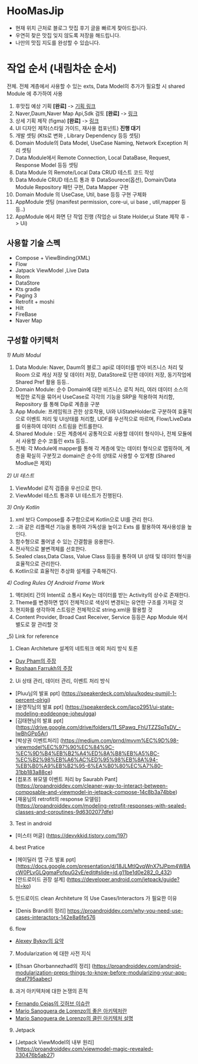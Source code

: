 # HooMasJip
- 현재 위치 근처로 블로그 맛집 후기 글을 빠르게 찾아드립니다. 
- 우연히 찾은 맛집 잊지 않도록 저장을 해드립니다.
- 나만의 맛집 지도를 완성할 수 있습니다. 

# 작업 순서 (내림차순 순서)
전체. 전체 계층에서 사용할 수 있는 exts, Data Model의 추가가 필요할 시 shared Module 에 추가하여 사용
1. 후맛집 예상 기획 **[완료]** -> [기획 링크](https://www.figma.com/file/pMXqc6klaWrkOC0aiQ7U4a/%ED%9B%84%EB%A7%9B%EC%A7%91-%EA%B0%84%EB%8B%A8-%EA%B8%B0%ED%9A%8D?node-id=0%3A1)
2. Naver,Daum,Naver Map Api,Sdk 검토 **[완료]** -> [링크](https://www.figma.com/file/xudzmtv5eMUcZTPQtcQs3q/%ED%9B%84%EB%A7%9B%EC%A7%91-API%2CSDK-%EC%A0%95%EB%B3%B4?node-id=0%3A1)
3. 상세 기획 제작 (figma) **[완료]** -> [링크](https://www.figma.com/file/GoFFBFs60dLzAvVv5cL5zO/Untitled?node-id=0%3A1)
4. UI 디자인 제작(스타일 가이드, 재사용 컴포넌트) **진행 대기**
5. 개발 셋팅 (Kts로 변화 , Library Dependency 등등 셋팅)
6. Domain Module의 Data Model, UseCase Naming, Network Exception 처리 셋팅
7. Data Module에서 Remote Connection, Local DataBase, Request, Response Model 등등 셋팅 
8. Data Module 의 Remote/Local Data CRUD 테스트 코드 작성 
9. Data Module CRUD 테스트 통과 후 DataSourece(옵션), Domain/Data Module Repository 패턴 구현, Data Mapper 구현
10. Domain Module 의 UseCase, Util, base 등등 구현 구체화
11. AppModule 셋팅 (manifest permission, core-ui, ui base , util,mapper 등등..)
12. AppModule 에서 화면 단 작업 진행 (작업순 ui State Holder,ui State 제작 후 -> Ui)

## 사용할 기술 스펙
- Compose + ViewBinding(XML)
- Flow
- Jatpack ViewModel ,Live Data 
- Room
- DataStore
- Kts gradle
- Paging 3 
- Retrofit + moshi 
- Hilt 
- FireBase 
- Naver Map

## 구성할 아키텍처
_1) Multi Modul_   
1. Data Module: Naver, Daum의 블로그 api로 데이터를 받아 비즈니스 처리 및 Room 으로 캐싱 저장 및 데이터 저장, DataStore로 단편 데이터 저장, 동기작업에 Shared Pref 활용 등등..
2. Domain Module: 순수 Domain에 대한 비즈니스 로직 처리, 여러 데이터 소스의 복잡한 로직을 묶어서 UseCase로 각각의 기능을 SRP을 적용하여 처리함, Repository 를 통해 Dip로 계층을 구분
3. App Module: 프레임워크 관한 상호작용, Ui와 UiStateHolder로 구분하여 효율적으로 이벤트 처리 및 UI상태를 처리함, UDF를 우선적으로 따르며, Flow/LiveData를 이용하여 데이터 스트림을 컨트롤한다.
4. Shared Module : 모든 계층에서 공통적으로 사용할 데이터 형식이나, 전체 모듈에서 사용할 순수 코틀린 exts 등등..
5. 전체: 각 Module에 mapper를 통해 각 계층에 맞는 데이터 형식으로 맵핑하여, 계층을 확실히 구분짓고 domain은 순수의 상태로 사용할 수 있게함 (Shared Modlue은 제외) 

_2) UI 테스트_
1. ViewModel 로직 검증을 우선으로 한다. 
2. ViewModel 테스트 통과후 UI 테스트가 진행된다.

_3) Only Kotlin_
1. xml 보다 Compose를 추구함으로써 Kotlin으로 UI를 관리 한다. 
2. ::과 같은 리플렉션 기능을 통하여 가독성을 높이고 Exts 를 활용하여 재사용성을 높인다.
3. 함수형으로 풀어낼 수 있는 간결함을 응용한다.
4. 전사적으로 불변객체를 선호한다.
5. Sealed class,Data Class, Value Class 등등을 통하여 UI 상태 및 데이터 형식을 효율적으로 관리한다.
6. Kotlin으로 효율적인 추상화 설계를 구축해간다.

_4) Coding Rules Of Android Frame Work_
1. 액티비티 간의 Intent로 소통시 Key는 데이터를 받는 Activity의 상수로 존재한다. 
2. Theme를 변경하면 앱이 전체적으로 색상이 변경되는 유연한 구조를 가져갈 것 
3. 현지화를 생각하여 스트링은 전체적으로 string.xml을 활용할 것 
4. Content Provider, Broad Cast Receiver, Service 등등은 App Module 에서 별도로 잘 관리할 것 

_5) Link for reference

1. Clean Architeture 설계의 네트워크 예외 처리 방식 토론 
- [Duy Pham의 주장](https://proandroiddev.com/android-error-handling-in-clean-architecture-844a7fc0dc03)
- [Roshaan Farrukh의 주장](https://levelup.gitconnected.com/error-handling-in-clean-architecture-9ff159a25d4a)

2. Ui 상태 관리, 데이터 관리, 이벤트 처리 방식  
 - [Pluu님의 발표 ppt] (https://speakerdeck.com/pluu/kodeu-pumjil-1-percent-olrigi)
 - [윤영직님의 발표 ppt] (https://speakerdeck.com/laco2951/ui-state-modeling-eoddeonge-joheulgga)
 - [김태현님의 발표 ppt] (https://drive.google.com/drive/folders/11_SPawq_FhUTZZSpTsDV_-lwBhGPp5Ar)
 - [박상권 이벤트처리] (https://medium.com/prnd/mvvm%EC%9D%98-viewmodel%EC%97%90%EC%84%9C-%EC%9D%B4%EB%B2%A4%ED%8A%B8%EB%A5%BC-%EC%B2%98%EB%A6%AC%ED%95%98%EB%8A%94-%EB%B0%A9%EB%B2%95-6%EA%B0%80%EC%A7%80-31bb183a88ce)
 - [컴포즈 뷰모델 이벤트 처리 by Saurabh Pant] (https://proandroiddev.com/cleaner-way-to-interact-between-composable-and-viewmodel-in-jetpack-compose-14c8b3a74bbe)
 - [재웅님의 retrofit의 response 모델링] (https://proandroiddev.com/modeling-retrofit-responses-with-sealed-classes-and-coroutines-9d6302077dfe)

3. Test in android
- [미스터 머글] (https://devvkkid.tistory.com/197)

4. best Pratice
- [헤이딜러 앱 구조 발표 ppt] (https://docs.google.com/presentation/d/18JLMtlQvqWnX7tJPpm4WBAcW0PLvGLQgmaPofpuG2vE/edit#slide=id.g11be1d0e282_0_432)
- [안드로이드 권장 설계] (https://developer.android.com/jetpack/guide?hl=ko)

5. 안드로이드 clean Architeture 의 Use Cases/Interactors 가 필요한 이유
- [Denis Brandi의 정리] https://proandroiddev.com/why-you-need-use-cases-interactors-142e8a6fe576

6. flow
- [Alexey Bykov의 요약](https://proandroiddev.com/kotlin-coroutines-flow-in-a-nutshell-90399fc9aed7)

7. Modularization 에 대한 사전 지식
- [Ehsan Ghorbannezhad의 정리] (https://proandroiddev.com/android-modularization-preps-things-to-know-before-modularizing-your-app-deaf795aabec)

8. 과거 아키텍처에 대한 논쟁의 흔적
- [Fernando Cejas의 깃허브 이슈란](https://github.com/android10/Android-CleanArchitecture/issues)
- [Mario Sanoguera de Lorenzo의 좋은 아키텍처란](https://proandroiddev.com/intro-to-app-architecture-922b392b21b2)
- [Mario Sanoguera de Lorenzo의 클린 아키텍처 설명](https://proandroiddev.com/clean-architecture-data-flow-dependency-rule-615ffdd79e29)

9. Jetpack 
- [Jetpack ViewModel의 내부 원리] (https://proandroiddev.com/viewmodel-magic-revealed-330476b5ab27)
